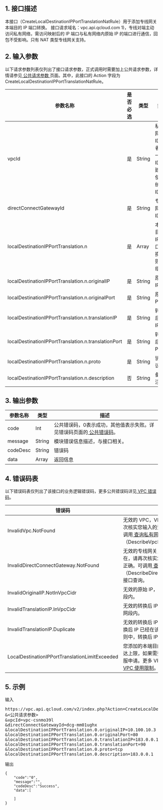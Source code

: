 ## 1. 接口描述
本接口（CreateLocalDestinationIPPortTranslationNatRule）用于添加专线网关本端目的 IP 端口转换。
接口请求域名：vpc.api.qcloud.com
1)，专线对端主动访问私有网络，需访问映射后的 IP 端口与私有网络内原始 IP 的端口进行通信，回包不受影响。只有 NAT 类型专线网关支持。



## 2. 输入参数
以下请求参数列表仅列出了接口请求参数，正式调用时需要加上公共请求参数，详情请参见<a href='https://cloud.tencent.com/document/product/215/4772' title='公共请求参数'> 公共请求参数 </a>页面。其中，此接口的 Action 字段为 CreateLocalDestinationIPPortTranslationNatRule。

| 参数名称 | 是否必选  | 类型 | 描述 |
|---------|---------|---------|---------|
| vpcId | 是 | String | 私用网络 ID 或者统一 ID，建议使用统一 ID。|
| directConnectGatewayId | 是 | String | 专线网关 ID。|
| localDestinationIPPortTranslation.n | 是 | Array | 本端目的 IP 端口转换规则数组。 |
| localDestinationIPPortTranslation.n.originalIP | 是 | String | 原始 IP。 |
| localDestinationIPPortTranslation.n.originalPort | 是 | String | 原始 Port。 |
| localDestinationIPPortTranslation.n.translationIP | 是 | String | 转换后 IP。 |
| localDestinationIPPortTranslation.n.translationPort | 是 | String | 转换后 Port。 |
| localDestinationIPPortTranslation.n.proto | 是 | String | 协议。 |
| localDestinationIPPortTranslation.n.description | 否 | String | 备注。 |

## 3. 输出参数
| 参数名称 | 类型 | 描述 |
|---------|---------|---------|
| code | Int | 公共错误码，0表示成功，其他值表示失败。详见错误码页面的<a href='https://cloud.tencent.com/document/product/215/4781#.E5.85.AC.E5.85.B1.E9.94.99.E8.AF.AF.E7.A0.81' title='公共错误码'> 公共错误码</a>。|
| message | String | 模块错误信息描述，与接口相关。|
| codeDesc | String | 错误码 |
| data | Array | 返回信息 |

 ## 4. 错误码表
  以下错误码表仅列出了该接口的业务逻辑错误码，更多公共错误码详见<a href="https://cloud.tencent.com/doc/api/245/4924" title="VPC错误码"> VPC 错误码</a>。
 
| 错误码 | 描述 |
|---------|---------|
| InvalidVpc.NotFound | 无效的 VPC，VPC 资源不存在，请再次核实您输入的资源信息是否正确。可调用<a href="https://cloud.tencent.com/doc/api/245/%e5%88%9b%e5%bb%ba%e7%a7%81%e6%9c%89%e7%bd%91%e7%bb%9c?viewType=preview" title="查询私有网络列表"> 查询私有网络列表</a>（DescribeVpcEx）接口查询。|
| InvalidDirectConnectGateway.NotFound | 无效的专线网关，专线网关资源不存在，请再次核实您输入的资源信息是否正确。可调用<a href="https://cloud.tencent.com/doc/api/245/%e6%9f%a5%e8%af%a2%e4%b8%93%e7%ba%bf%e7%bd%91%e5%85%b3?viewType=preview" title="查询专线网关"> 查询专线网关</a>（DescribeDirectConnectGateway）接口查询。|
| InvalidOriginalIP.NotInVpcCidr | 无效的原始 IP，原始 IP 不在 VPC 网段内。|
| InvalidTranslationIP.InVpcCidr | 无效的转换后 IP， 转换后 IP 在 VPC 网段内。|
| InvalidTranslationIP.Duplicate | 无效的转换后 IP， 转换后 IP 重复，转换后 IP 已经在该网关的本端 IP 专线规则中，转换后 IP 不可重复。|
| LocalDestinationIPPortTranslationLimitExceeded | 您添加的本端目的 IP 端口转换规则已达上限，如果需要更多资源，请联系客服申请。更多 VPC 资源限制信息详见<a href="https://cloud.tencent.com/doc/product/215/537" title="VPC使用限制"> VPC 使用限制</a>。|

## 5. 示例
输入
<pre>
https://vpc.api.qcloud.com/v2/index.php?Action=CreateLocalDestinationIPPortTranslationNatRule
&<公共请求参数>
&vpcId=vpc-csnmo39l
&directConnectGatewayId=dcg-mm01ughx
&localDestinationIPPortTranslation.0.originalIP=10.100.10.3
&localDestinationIPPortTranslation.0.originalPort=80
&localDestinationIPPortTranslation.0.translationIP=183.0.0.1
&localDestinationIPPortTranslation.0.translationPort=90
&localDestinationIPPortTranslation.0.proto=tcp
&localDestinationIPPortTranslation.0.description=183.0.0.1
</pre>
输出
```
{
    "code":"0",
    "message":"",
    "codeDesc":"Success",
    "data":[
        
    ]
}
```

